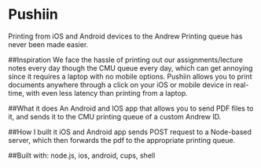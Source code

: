 # Pushiin
Printing from iOS and Android devices to the Andrew Printing queue has never been made easier.

##Inspiration
We face the hassle of printing out our assignments/lecture notes every day though the CMU queue every day, which can get annoying since it requires a laptop with no mobile options. Pushiin allows you to print documents anywhere through a click on your iOS or mobile device in real-time, with even less latency than printing from a laptop.

##What it does
An Android and IOS app that allows you to send PDF files to it, and sends it to the CMU printing queue of a custom Andrew ID.

##How I built it
iOS and Android app sends POST request to a Node-based server, which then forwards the pdf to the appropriate printing queue.

##Built with:
node.js, ios, android, cups, shell
